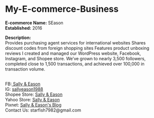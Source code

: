 # My-E-commerce-Business

<b>E-commerce Name:</b> SEason </br>
<b>Established:</b> 2016

<b>Description:</b></br>
Provides purchasing agent services for international websites
Shares discount codes from foreign shopping sites
Features product unboxing reviews
I created and managed our WordPress website, Facebook, Instagram, and Shopee store. We’ve grown to nearly 3,500 followers, completed close to 1,500 transactions, and achieved over 100,000 in transaction volume.
</br>
</br>
<p>FB:<a href="https://www.facebook.com/sallyeason1988/" data-mce-href="https://www.facebook.com/sallyeason1988/" target="_blank"> Sally &amp; Eason</a></br>
IG: <a href="https://www.instagram.com/sallyeason1988/" data-mce-href="https://www.instagram.com/sallyeason1988/" target="_blank">sallyeason1988&#xFEFF;</a></br>
Shopee Store: <a href="http://shopee.tw/veasonv" data-mce-href="http://shopee.tw/veasonv" target="_blank">Sally &amp; Eason</a></br>
Yahoo Store: <a href="https://tw.bid.yahoo.com/booth/%E8%8E%8E%E8%8E%89%E4%BC%8A%E6%A3%AE%E3%80%90S%E2%94%82E%E3%80%91store-Y6397687657?bfe=1" data-mce-href="https://tw.bid.yahoo.com/booth/%E8%8E%8E%E8%8E%89%E4%BC%8A%E6%A3%AE%E3%80%90S%E2%94%82E%E3%80%91store-Y6397687657?bfe=1" target="_blank">Sally &amp; Eason</a></br>
Pixnet: <a href="http://starfish7982.pixnet.net/blog" data-mce-href="http://starfish7982.pixnet.net/blog" target="_blank">Sally &amp; Eason's Blog</a></br>
Contact Us: <a rel="noopener" target="_blank">starfish7982@gmail.com</a></p>
